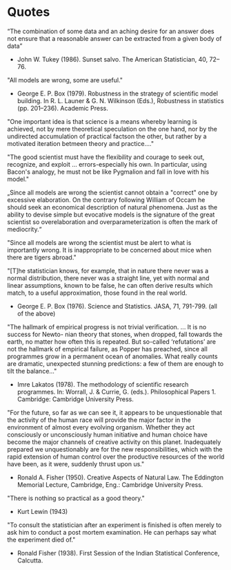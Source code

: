 # Quotes

“The combination of some data and an aching desire for an answer does not ensure that a reasonable answer can be extracted from a given body of data” 
-  John W. Tukey (1986). Sunset salvo. The American Statistician, 40, 72–76.
  
"All models are wrong, some are useful."
- George E. P. Box (1979). Robustness in the strategy of scientific model building. In R. L. Launer & G. N. Wilkinson (Eds.), Robustness in statistics (pp. 201–236). Academic Press.

"One important idea is that science is a means whereby learning is achieved, not by mere theoretical speculation on the one hand, nor by the undirected accumulation of practical factson the other, but rather by a motivated iteration betmeen theory and practice...."

"The good scientist must have the flexibility and courage to seek out, recognize, and exploit ... errors-especially his own. 
In particular, using Bacon's analogy, he must not be like Pygmalion and fall in love with his model."


„Since all models are wrong the scientist cannot obtain a "correct" one by excessive elaboration. 
On the contrary following William of Occam he should seek an economical description of natural phenomena. 
Just as the ability to devise simple but evocative models is the signature of the great scientist so overelaboration and overparameterization is often the mark of mediocrity.“  

"Since all models are wrong the scientist must be alert to what is importantly wrong. 
It is inappropriate to be concerned about mice when there are tigers abroad."

 "[T]he statistician knows, for example, that in nature there never was a normal distribution, there never was a straight line, yet with normal and linear assumptions, known to be false, he can often derive results which match, to a useful approximation, those found in the real world.
-  George E. P. Box (1976). Science and Statistics. JASA, 71, 791-799. (all of the above)

"The hallmark of empirical progress is not trivial verification. ... 
It is no success for Newto- nian theory that stones, when dropped, fall towards the earth, no matter how often this is repeated. But so-called ‘refutations’ are not the hallmark of empirical failure, as Popper has preached, since all programmes grow in a permanent ocean of anomalies. 
What really counts are dramatic, unexpected stunning predictions: a few of them are enough to tilt the balance..."
- Imre Lakatos (1978). The methodology of scientific research programmes. In: Worrall, J. & Currie, G. (eds.). Philosophical Papers 1. Cambridge: Cambridge University Press.

"For the future, so far as we can see it, it appears to be unquestionable that the activity of the human race will provide the major factor in the environment of almost every evolving organism. 
Whether they act consciously or unconsciously human initiative and human choice have become the major channels of creative activity on this planet. 
Inadequately prepared we unquestionably are for the new responsibilities, which with the rapid extension of human control over the productive resources of the world have been, as it were, suddenly thrust upon us."
- Ronald A. Fisher (1950). Creative Aspects of Natural Law. The Eddington Memorial Lecture, Cambridge, Eng.: Cambridge University Press.

"There is nothing so practical as a good theory."
- Kurt Lewin (1943)

"To consult the statistician after an experiment is finished is often merely to ask him to conduct a post mortem examination. 
He can perhaps say what the experiment died of."
- Ronald Fisher (1938). First Session of the Indian Statistical Conference, Calcutta.
